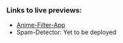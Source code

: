 ### Links to live previews:
- [Anime-Filter-App](https://anime-filter-miniapp.onrender.com)
- Spam-Detector: Yet to be deployed
